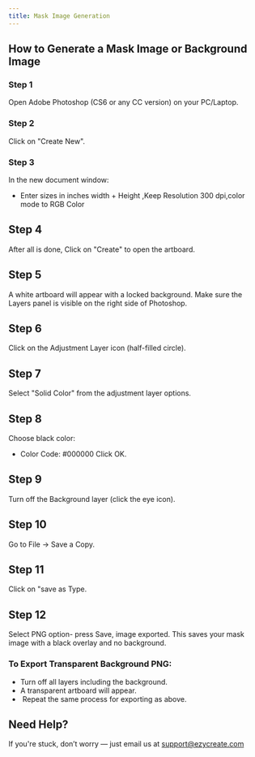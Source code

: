 ```yaml
---
title: Mask Image Generation
---
```

## **How to Generate a Mask Image or Background Image**

### **Step 1**

Open Adobe Photoshop (CS6 or any CC version) on your PC/Laptop.

### **Step 2**

Click on "Create New".

### **Step 3**

In the new document window:

* Enter sizes in inches width + Height ,Keep Resolution 300 dpi,color mode to RGB Color

## **Step 4**

After all is done, Click on "Create" to open the artboard.

## **Step 5**

A white artboard will appear with a locked background.
 Make sure the Layers panel is visible on the right side of Photoshop.

## **Step 6**

Click on the Adjustment Layer icon (half-filled circle).

## **Step 7**

Select "Solid Color" from the adjustment layer options.

## **Step 8**

Choose black color:

* Color Code: #000000
   Click OK.

## **Step 9**

Turn off the Background layer (click the eye icon).

## **Step 10**

Go to File → Save a Copy.

## **Step 11**

Click on "save as Type.

## **Step 12**

Select PNG option- press Save, image exported. This saves your mask image with a black overlay and no background.

### **To Export Transparent Background PNG:**

* Turn off all layers including the background.
* A transparent artboard will appear.
*  Repeat the same process for exporting as above. 




## **Need Help?**

If you're stuck, don’t worry — just email us at [support@ezycreate.com](mailto:support@ezycreate.com)
